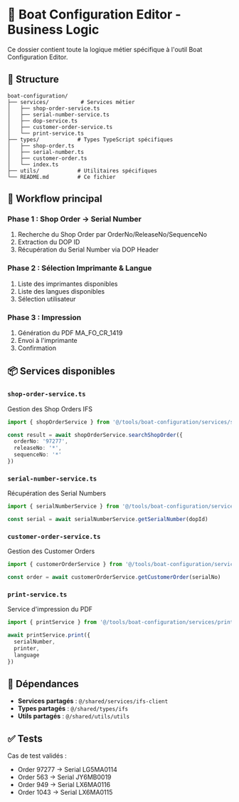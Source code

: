 # 🚤 Boat Configuration Editor - Business Logic

Ce dossier contient toute la logique métier spécifique à l'outil Boat Configuration Editor.

## 📁 Structure

```
boat-configuration/
├── services/          # Services métier
│   ├── shop-order-service.ts
│   ├── serial-number-service.ts
│   ├── dop-service.ts
│   ├── customer-order-service.ts
│   └── print-service.ts
├── types/            # Types TypeScript spécifiques
│   ├── shop-order.ts
│   ├── serial-number.ts
│   ├── customer-order.ts
│   └── index.ts
├── utils/            # Utilitaires spécifiques
└── README.md         # Ce fichier
```

## 🎯 Workflow principal

### Phase 1 : Shop Order → Serial Number
1. Recherche du Shop Order par OrderNo/ReleaseNo/SequenceNo
2. Extraction du DOP ID
3. Récupération du Serial Number via DOP Header

### Phase 2 : Sélection Imprimante & Langue
1. Liste des imprimantes disponibles
2. Liste des langues disponibles
3. Sélection utilisateur

### Phase 3 : Impression
1. Génération du PDF MA_FO_CR_1419
2. Envoi à l'imprimante
3. Confirmation

## 📦 Services disponibles

### `shop-order-service.ts`
Gestion des Shop Orders IFS

```typescript
import { shopOrderService } from '@/tools/boat-configuration/services/shop-order-service'

const result = await shopOrderService.searchShopOrder({
  orderNo: '97277',
  releaseNo: '*',
  sequenceNo: '*'
})
```

### `serial-number-service.ts`
Récupération des Serial Numbers

```typescript
import { serialNumberService } from '@/tools/boat-configuration/services/serial-number-service'

const serial = await serialNumberService.getSerialNumber(dopId)
```

### `customer-order-service.ts`
Gestion des Customer Orders

```typescript
import { customerOrderService } from '@/tools/boat-configuration/services/customer-order-service'

const order = await customerOrderService.getCustomerOrder(serialNo)
```

### `print-service.ts`
Service d'impression du PDF

```typescript
import { printService } from '@/tools/boat-configuration/services/print-service'

await printService.print({
  serialNumber,
  printer,
  language
})
```

## 🔗 Dépendances

- **Services partagés** : `@/shared/services/ifs-client`
- **Types partagés** : `@/shared/types/ifs`
- **Utils partagés** : `@/shared/utils/utils`

## ✅ Tests

Cas de test validés :
- Order 97277 → Serial LG5MA0114
- Order 563 → Serial JY6MB0019
- Order 949 → Serial LX6MA0116
- Order 1043 → Serial LX6MA0115
